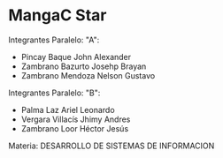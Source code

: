 # MangaC Star

Integrantes Paralelo: "A":
  * Pincay Baque John Alexander
  * Zambrano Bazurto Josehp Brayan
  * Zambrano Mendoza Nelson Gustavo

Integrantes Paralelo: "B":
  * Palma Laz Ariel Leonardo
  * Vergara Villacís Jhimy Andres
  * Zambrano Loor Héctor Jesús

Materia: DESARROLLO DE SISTEMAS DE INFORMACION
